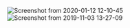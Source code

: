 ![Screenshot from 2020-01-12 12-10-45](https://user-images.githubusercontent.com/33805349/72215115-c7825380-3534-11ea-882e-f28a9bad4182.png)
![Screenshot from 2019-11-03 13-27-09](https://user-images.githubusercontent.com/33805349/68082052-b387ea80-fe3d-11e9-9789-9ba106406ea3.png)

